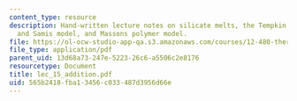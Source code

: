 ```yaml
---
content_type: resource
description: Hand-written lecture notes on silicate melts, the Tempkin model, Toop
  and Samis model, and Massons polymer model.
file: https://ol-ocw-studio-app-qa.s3.amazonaws.com/courses/12-480-thermodynamics-for-geoscientists-fall-2006/565b2418fba13456c033487d3956d66e_lec_15_addition.pdf
file_type: application/pdf
parent_uid: 13d68a73-247e-5223-26c6-a5506c2e8176
resourcetype: Document
title: lec_15_addition.pdf
uid: 565b2418-fba1-3456-c033-487d3956d66e
---
```

